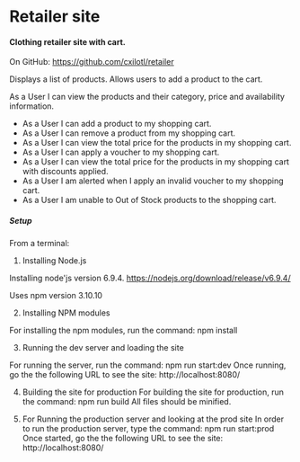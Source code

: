 # Retailer site

#### Clothing retailer site with cart.

On GitHub: https://github.com/cxilotl/retailer

Displays a list of products.
Allows users to add a product to the cart.

As a User I can view the products and their category, price and availability information.
* As a User I can add a product to my shopping cart.
* As a User I can remove a product from my shopping cart.
* As a User I can view the total price for the products in my shopping cart.
* As a User I can apply a voucher to my shopping cart.
* As a User I can view the total price for the products in my shopping cart with discounts applied.
* As a User I am alerted when I apply an invalid voucher to my shopping cart.
* As a User I am unable to Out of Stock products to the shopping cart.

##### Setup

From a terminal:

1. Installing Node.js

Installing node'js version 6.9.4.
https://nodejs.org/download/release/v6.9.4/

Uses npm version 3.10.10

2. Installing NPM modules

For installing the npm modules, run the command: npm install

3. Running the dev server and loading the site

For running the server, run the command: npm run start:dev
Once running, go the the following URL to see the site: http://localhost:8080/

4. Building the site for production
For building the site for production, run the command: npm run build
All files should be minified.

5. For Running the production server and looking at the prod site
In order to run the production server, type the command: npm run start:prod
Once started, go the the following URL to see the site: http://localhost:8080/

